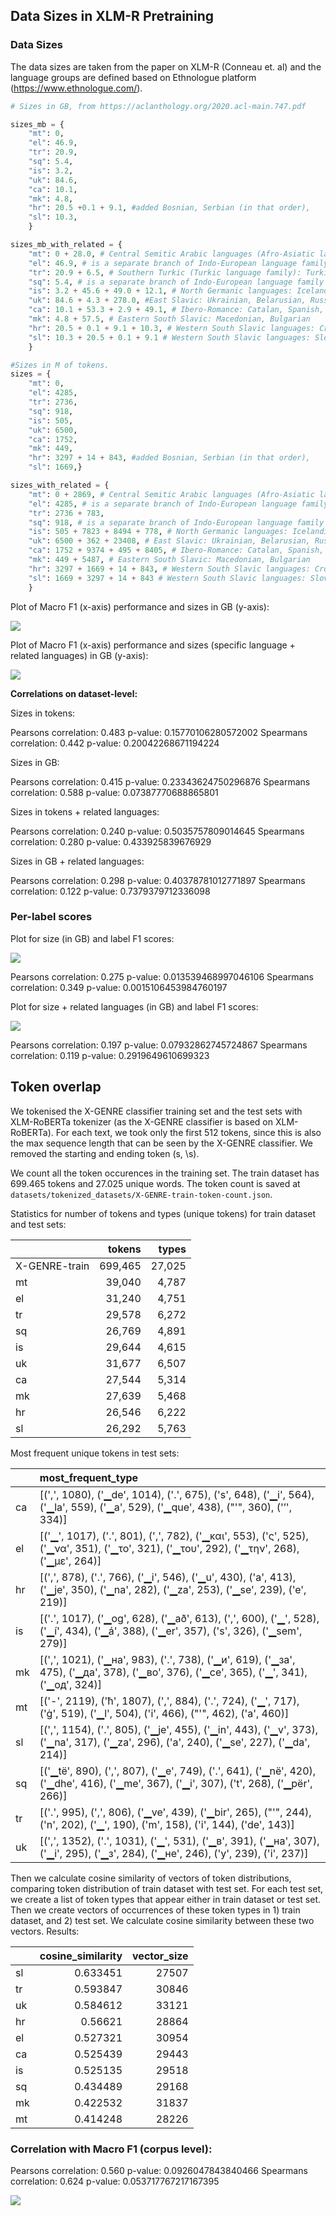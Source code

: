 ## Data Sizes in XLM-R Pretraining


### Data Sizes

The data sizes are taken from the paper on XLM-R (Conneau et. al) and the language groups are defined based on Ethnologue platform (https://www.ethnologue.com/).

```python
# Sizes in GB, from https://aclanthology.org/2020.acl-main.747.pdf

sizes_mb = {
	"mt": 0,
	"el": 46.9,
	"tr": 20.9,
	"sq": 5.4,
	"is": 3.2,
	"uk": 84.6,
	"ca": 10.1,
	"mk": 4.8,
	"hr": 20.5 +0.1 + 9.1, #added Bosnian, Serbian (in that order), 
	"sl": 10.3,
	}

sizes_mb_with_related = {
	"mt": 0 + 28.0, # Central Semitic Arabic languages (Afro-Asiatic language family): Maltese, Arabic
	"el": 46.9, # is a separate branch of Indo-European language family and has no direct descendants that could be added
	"tr": 20.9 + 6.5, # Southern Turkic (Turkic language family): Turkish, Azerbaijani
	"sq": 5.4, # is a separate branch of Indo-European language family and has no direct descendants that could be added
	"is": 3.2 + 45.6 + 49.0 + 12.1, # North Germanic languages: Icelandic, Danish, Norwegian, Swedish
	"uk": 84.6 + 4.3 + 278.0, #East Slavic: Ukrainian, Belarusian, Russian
	"ca": 10.1 + 53.3 + 2.9 + 49.1, # Ibero-Romance: Catalan, Spanish, Galician, Portuguese
	"mk": 4.8 + 57.5, # Eastern South Slavic: Macedonian, Bulgarian
	"hr": 20.5 + 0.1 + 9.1 + 10.3, # Western South Slavic languages: Croatian, Bosnian, Serbian, Slovenian (in that order)
	"sl": 10.3 + 20.5 + 0.1 + 9.1 # Western South Slavic languages: Slovenian, Croatian, Bosnian, Serbian (in that order)
	}

#Sizes in M of tokens.
sizes = {
	"mt": 0,
	"el": 4285, 
	"tr": 2736,
	"sq": 918,
	"is": 505,
	"uk": 6500,
	"ca": 1752,
	"mk": 449,
	"hr": 3297 + 14 + 843, #added Bosnian, Serbian (in that order), 
	"sl": 1669,}

sizes_with_related = {
	"mt": 0 + 2869, # Central Semitic Arabic languages (Afro-Asiatic language family): Maltese, Arabic
	"el": 4285, # is a separate branch of Indo-European language family and has no direct descendants that could be added
	"tr": 2736 + 783,
	"sq": 918, # is a separate branch of Indo-European language family and has no direct descendants that could be added
	"is": 505 + 7823 + 8494 + 778, # North Germanic languages: Icelandic, Danish, Norwegian, Swedish
	"uk": 6500 + 362 + 23408, # East Slavic: Ukrainian, Belarusian, Russian
	"ca": 1752 + 9374 + 495 + 8405, # Ibero-Romance: Catalan, Spanish, Galician, Portuguese
	"mk": 449 + 5487, # Eastern South Slavic: Macedonian, Bulgarian 
	"hr": 3297 + 1669 + 14 + 843, # Western South Slavic languages: Croatian, Slovenian, Bosnian, Serbian (in that order)
	"sl": 1669 + 3297 + 14 + 843 # Western South Slavic languages: Slovenian, Croatian, Bosnian, Serbian (in that order)
	}
```

Plot of Macro F1 (x-axis) performance and sizes in GB (y-axis):

![](figures/sizes_impact.png)

Plot of Macro F1 (x-axis) performance and sizes (specific language + related languages) in GB (y-axis):

![](figures/sizes_with_related_lang_impact.png)

**Correlations on dataset-level:**

Sizes in tokens:

Pearsons correlation: 0.483
p-value: 0.15770106280572002
Spearmans correlation: 0.442
p-value: 0.20042268671194224

Sizes in GB:

Pearsons correlation: 0.415
p-value: 0.23343624750296876
Spearmans correlation: 0.588
p-value: 0.07387770688865801

Sizes in tokens + related languages:

Pearsons correlation: 0.240
p-value: 0.5035757809014645
Spearmans correlation: 0.280
p-value: 0.433925839676929

Sizes in GB + related languages:

Pearsons correlation: 0.298
p-value: 0.40378781012771897
Spearmans correlation: 0.122
p-value: 0.7379379712336098

### Per-label scores

Plot for size (in GB) and label F1 scores:

![](figures/size-label-scores-impact.png)

Pearsons correlation: 0.275
p-value: 0.013539468997046106
Spearmans correlation: 0.349
p-value: 0.0015106453984760197


Plot for size + related languages (in GB) and label F1 scores:

![](figures/size-related-label-scores-impact.png)

Pearsons correlation: 0.197
p-value: 0.07932862745724867
Spearmans correlation: 0.119
p-value: 0.2919649610699323

## Token overlap

We tokenised the X-GENRE classifier training set and the test sets with XLM-RoBERTa tokenizer (as the X-GENRE classifier is based on XLM-RoBERTa). For each text, we took only the first 512 tokens, since this is also the max sequence length that can be seen by the X-GENRE classifier. We removed the starting and ending token (s, \s).

We count all the token occurences in the training set. The train dataset has 699.465 tokens and 27.025 unique words. The token count is saved at `datasets/tokenized_datasets/X-GENRE-train-token-count.json`.

Statistics for number of tokens and types (unique tokens) for train dataset and test sets:

|    |   tokens |   types |
|:---|---------:|--------:|
| X-GENRE-train |    699,465 |  27,025  |
| mt |    39,040 |    4,787 |
| el |    31,240 |    4,751 |
| tr |    29,578 |    6,272 |
| sq |    26,769 |    4,891 |
| is |    29,644 |    4,615 |
| uk |    31,677 |    6,507 |
| ca |    27,544 |    5,314 |
| mk |    27,639 |    5,468 |
| hr |    26,546 |    6,222 |
| sl |    26,292 |    5,763 |

Most frequent unique tokens in test sets:

|    | most_frequent_type                                                                                                                       |
|:---|:-----------------------------------------------------------------------------------------------------------------------------------------|
| ca | [(',', 1080), ('▁de', 1014), ('.', 675), ('s', 648), ('▁i', 564), ('▁la', 559), ('▁a', 529), ('▁que', 438), ("'", 360), ('’', 334)]      |
| el | [('▁', 1017), ('.', 801), (',', 782), ('▁και', 553), ('ς', 525), ('▁να', 351), ('▁το', 321), ('▁του', 292), ('▁την', 268), ('▁με', 264)] |
| hr | [(',', 878), ('.', 766), ('▁i', 546), ('▁u', 430), ('a', 413), ('▁je', 350), ('▁na', 282), ('▁za', 253), ('▁se', 239), ('e', 219)]       |
| is | [('.', 1017), ('▁og', 628), ('▁að', 613), (',', 600), ('▁', 528), ('▁í', 434), ('▁á', 388), ('▁er', 357), ('s', 326), ('▁sem', 279)]     |
| mk | [(',', 1021), ('▁на', 983), ('.', 738), ('▁и', 619), ('▁за', 475), ('▁да', 378), ('▁во', 376), ('▁се', 365), ('▁', 341), ('▁од', 324)]   |
| mt | [('-', 2119), ('ħ', 1807), (',', 884), ('.', 724), ('▁', 717), ('ġ', 519), ('▁l', 504), ('i', 466), ("'", 462), ('a', 460)]              |
| sl | [(',', 1154), ('.', 805), ('▁je', 455), ('▁in', 443), ('▁v', 373), ('▁na', 317), ('▁za', 296), ('a', 240), ('▁se', 227), ('▁da', 214)]   |
| sq | [('▁të', 890), (',', 807), ('▁e', 749), ('.', 641), ('▁në', 420), ('▁dhe', 416), ('▁me', 367), ('▁i', 307), ('t', 268), ('▁për', 266)]   |
| tr | [('.', 995), (',', 806), ('▁ve', 439), ('▁bir', 265), ("'", 244), ('n', 202), ('▁', 190), ('m', 158), ('i', 144), ('de', 143)]           |
| uk | [(',', 1352), ('.', 1031), ('▁', 531), ('▁в', 391), ('▁на', 307), ('▁і', 295), ('▁з', 284), ('▁не', 246), ('у', 239), ('і', 237)]        |

Then we calculate cosine similarity of vectors of token distributions, comparing token distribution of train dataset with test set. For each test set, we create a list of token types that appear either in train dataset or test set. Then we create vectors of occurrences of these token types in 1) train dataset, and 2) test set. We calculate cosine similarity between these two vectors. Results:

|    |   cosine_similarity |   vector_size |
|:---|--------------------:|--------------:|
| sl |            0.633451 |         27507 |
| tr |            0.593847 |         30846 |
| uk |            0.584612 |         33121 |
| hr |            0.56621  |         28864 |
| el |            0.527321 |         30954 |
| ca |            0.525439 |         29443 |
| is |            0.525135 |         29518 |
| sq |            0.434489 |         29168 |
| mk |            0.422532 |         31837 |
| mt |            0.414248 |         28226 |

### Correlation with Macro F1 (corpus level):

Pearsons correlation: 0.560
p-value: 0.0926047843840466
Spearmans correlation: 0.624
p-value: 0.053717767217167395

![](figures/correlation-token-overlap-cosine-similarity-macro-f1.png)